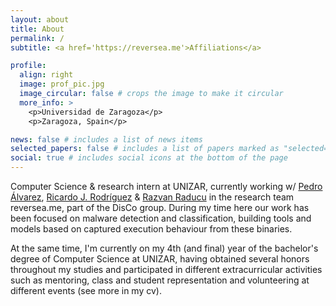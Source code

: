 ```yaml
---
layout: about
title: About
permalink: /
subtitle: <a href='https://reversea.me'>Affiliations</a>

profile:
  align: right
  image: prof_pic.jpg
  image_circular: false # crops the image to make it circular
  more_info: >
    <p>Universidad de Zaragoza</p>
    <p>Zaragoza, Spain</p>

news: false # includes a list of news items
selected_papers: false # includes a list of papers marked as "selected={true}"
social: true # includes social icons at the bottom of the page
---
```


Computer Science & research intern at UNIZAR, currently working w/ [Pedro Álvarez](https://janovas.unizar.es/sideral/CV/pedro-javier-alvarez-perezaradros), [Ricardo J. Rodríguez](https://webdiis.unizar.es/~ricardo/) & [Razvan Raducu](https://razvioverflow.github.io/) in the research team reversea.me, part of the DisCo group. During my time here our work has been focused on malware detection and classification, building tools and models based on captured execution behaviour from these binaries.

At the same time, I'm currently on my 4th (and final) year of the bachelor's degree of Computer Science at UNIZAR, having obtained several honors throughout my studies and participated in different extracurricular activities such as mentoring, class and student representation and volunteering at different events (see more in my cv).

